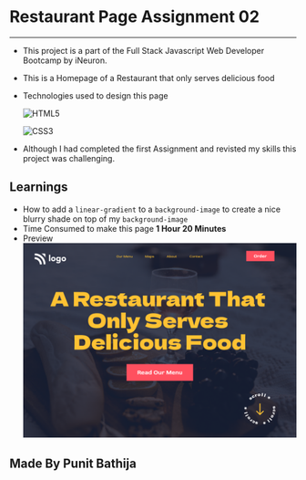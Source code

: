 # Restaurant Page Assignment 02

---

- This project is a part of the Full Stack Javascript Web Developer Bootcamp by iNeuron.
- This is a Homepage of a Restaurant that only serves delicious food
- Technologies used to design this page

  ![HTML5](https://img.shields.io/badge/html5-%23E34F26.svg?style=for-the-badge&logo=html5&logoColor=white)

  ![CSS3](https://img.shields.io/badge/css3-%231572B6.svg?style=for-the-badge&logo=css3&logoColor=white)

- Although I had completed the first Assignment and revisted my skills this project was challenging.

## Learnings

- How to add a `linear-gradient` to a `background-image` to create a nice blurry shade on top of my `background-image`
- Time Consumed to make this page **1 Hour 20 Minutes**
- Preview
  ![preview](./2.png)

## Made By Punit Bathija

